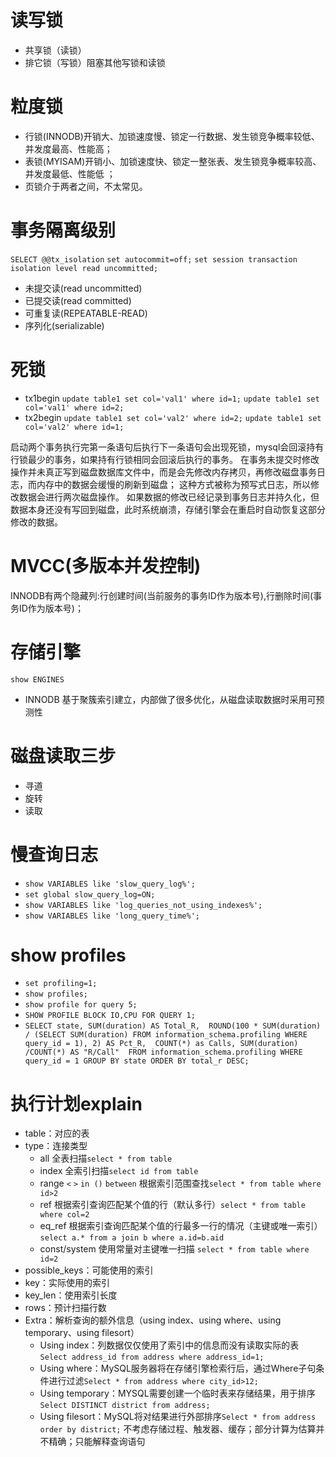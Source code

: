 # 读写锁
- 共享锁（读锁）
- 排它锁（写锁）阻塞其他写锁和读锁

# 粒度锁
- 行锁(INNODB)开销大、加锁速度慢、锁定一行数据、发生锁竞争概率较低、并发度最高、性能高；
- 表锁(MYISAM)开销小、加锁速度快、锁定一整张表、发生锁竞争概率较高、并发度最低、性能低 ；
- 页锁介于两者之间，不太常见。
# 事务隔离级别
`SELECT @@tx_isolation`
`set autocommit=off;`
`set session transaction isolation level read uncommitted;`
- 未提交读(read uncommitted)
- 已提交读(read committed)
- 可重复读(REPEATABLE-READ)
- 序列化(serializable)

# 死锁
- tx1begin
`update table1 set col='val1' where id=1;`
`update table1 set col='val1' where id=2;`
- tx2begin
`update table1 set col='val2' where id=2;`
`update table1 set col='val2' where id=1;`

启动两个事务执行完第一条语句后执行下一条语句会出现死锁，mysql会回滚持有行锁最少的事务，如果持有行锁相同会回滚后执行的事务。
在事务未提交时修改操作并未真正写到磁盘数据库文件中，而是会先修改内存拷贝，再修改磁盘事务日志，而内存中的数据会缓慢的刷新到磁盘；
这种方式被称为预写式日志，所以修改数据会进行两次磁盘操作。
如果数据的修改已经记录到事务日志并持久化，但数据本身还没有写回到磁盘，此时系统崩溃，存储引擎会在重启时自动恢复这部分修改的数据。

# MVCC(多版本并发控制)
INNODB有两个隐藏列:行创建时间(当前服务的事务ID作为版本号),行删除时间(事务ID作为版本号)；

# 存储引擎
`show ENGINES`
- INNODB 基于聚簇索引建立，内部做了很多优化，从磁盘读取数据时采用可预测性

# 磁盘读取三步
- 寻道
- 旋转
- 读取

# 慢查询日志
- `show VARIABLES like 'slow_query_log%';`
- `set global slow_query_log=ON;`
- `show VARIABLES like 'log_queries_not_using_indexes%';`
- `show VARIABLES like 'long_query_time%';`

# show profiles
- `set profiling=1;`
- `show profiles;`
- `show profile for query 5;`
- `SHOW PROFILE BLOCK IO,CPU FOR QUERY 1;`
- `SELECT state, SUM(duration) AS Total_R, 
  ROUND(100 * SUM(duration) / (SELECT SUM(duration) FROM information_schema.profiling WHERE query_id = 1), 2) AS Pct_R, 
  COUNT(*) as Calls, SUM(duration) /COUNT(*) AS "R/Call" 
  FROM information_schema.profiling
WHERE query_id = 1 GROUP BY state ORDER BY total_r DESC;
`
# 执行计划explain
- table：对应的表
- type：连接类型
  - all 全表扫描`select * from table`
  - index 全索引扫描`select id from table`
  - range   `<` `>` `in ()` `between`   根据索引范围查找`select * from table where id>2`
  - ref  根据索引查询匹配某个值的行（默认多行）`select * from table where col=2`
  - eq_ref 根据索引查询匹配某个值的行最多一行的情况（主键或唯一索引）`select a.* from a join b where a.id=b.aid`
  - const/system 使用常量对主键唯一扫描 `select * from table where id=2`
- possible_keys：可能使用的索引
- key：实际使用的索引
- key_len：使用索引长度
- rows：预计扫描行数
- Extra：解析查询的额外信息（using index、using where、using temporary、using filesort）
  - Using index：列数据仅仅使用了索引中的信息而没有读取实际的表`Select address_id from address where address_id=1;`
  - Using where：MySQL服务器将在存储引擎检索行后，通过Where子句条件进行过滤`Select * from address where city_id>12;`
  - Using temporary：MYSQL需要创建一个临时表来存储结果，用于排序`Select DISTINCT district from address;`
  - Using filesort：MySQL将对结果进行外部排序`Select * from address  order by district;`
不考虑存储过程、触发器、缓存；部分计算为估算并不精确；只能解释查询语句
